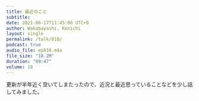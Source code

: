 ```yaml
---
title: 最近のこと
subtitle: 
date: 2021-06-17T11:45:00 UTC+9
author: Wakabayashi, Kenichi
layout: single
permalink: /talk/010/
podcast: true
audio_file: ep010.m4a
file_size: "18.2M"
duration: "09:47"
volume: 10
---
```

更新が半年近く空いてしまたったので、近況と最近思っていることなどを少し話してみました。